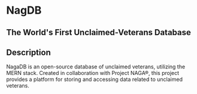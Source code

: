 <h1>NagDB</h1>
<h2>The World's First Unclaimed-Veterans Database</h2>

<h2>Description</h2>
NagaDB is an open-source database of unclaimed veterans, utilizing the MERN stack. Created in collaboration with Project NAGA®, this project provides a platform for storing and accessing data related to unclaimed veterans. 

<br />
<br /> 

